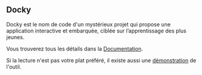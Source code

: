 ## Docky


Docky est le nom de code d'un mystérieux projet qui propose une application interactive et embarquée,
ciblée sur l’apprentissage des plus jeunes.

Vous trouverez tous les détails dans la [Documentation](http://simpleit.github.io/docky/docs/).

Si la lecture n'est pas votre plat préféré, il existe aussi une [démonstration](http://simpleit.github.io/docky/stories/docky/) de l'outil.

